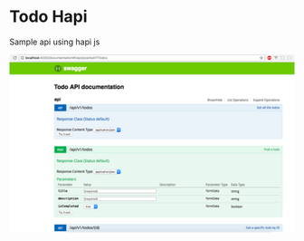 # Todo Hapi

Sample api using hapi js

![alt text](https://github.com/ekoteguhw/todo-hapi/raw/master/screenshoot.png "Screenshoot")
